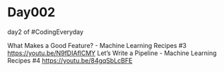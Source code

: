 # Day002
day2 of #CodingEveryday

What Makes a Good Feature? - Machine Learning Recipes #3 https://youtu.be/N9fDIAflCMY
Let’s Write a Pipeline - Machine Learning Recipes #4 https://youtu.be/84gqSbLcBFE